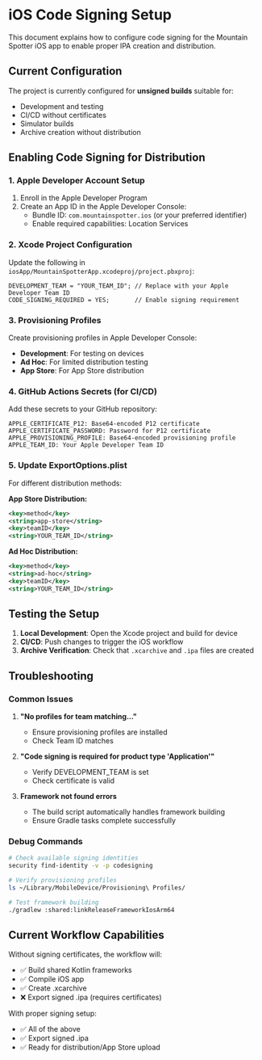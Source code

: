 # iOS Code Signing Setup

This document explains how to configure code signing for the Mountain Spotter iOS app to enable proper IPA creation and distribution.

## Current Configuration

The project is currently configured for **unsigned builds** suitable for:
- Development and testing
- CI/CD without certificates
- Simulator builds
- Archive creation without distribution

## Enabling Code Signing for Distribution

### 1. Apple Developer Account Setup

1. Enroll in the Apple Developer Program
2. Create an App ID in the Apple Developer Console:
   - Bundle ID: `com.mountainspotter.ios` (or your preferred identifier)
   - Enable required capabilities: Location Services

### 2. Xcode Project Configuration

Update the following in `iosApp/MountainSpotterApp.xcodeproj/project.pbxproj`:

```
DEVELOPMENT_TEAM = "YOUR_TEAM_ID"; // Replace with your Apple Developer Team ID
CODE_SIGNING_REQUIRED = YES;       // Enable signing requirement
```

### 3. Provisioning Profiles

Create provisioning profiles in Apple Developer Console:
- **Development**: For testing on devices
- **Ad Hoc**: For limited distribution testing  
- **App Store**: For App Store distribution

### 4. GitHub Actions Secrets (for CI/CD)

Add these secrets to your GitHub repository:

```
APPLE_CERTIFICATE_P12: Base64-encoded P12 certificate
APPLE_CERTIFICATE_PASSWORD: Password for P12 certificate
APPLE_PROVISIONING_PROFILE: Base64-encoded provisioning profile
APPLE_TEAM_ID: Your Apple Developer Team ID
```

### 5. Update ExportOptions.plist

For different distribution methods:

**App Store Distribution:**
```xml
<key>method</key>
<string>app-store</string>
<key>teamID</key>
<string>YOUR_TEAM_ID</string>
```

**Ad Hoc Distribution:**
```xml
<key>method</key>
<string>ad-hoc</string>
<key>teamID</key>
<string>YOUR_TEAM_ID</string>
```

## Testing the Setup

1. **Local Development**: Open the Xcode project and build for device
2. **CI/CD**: Push changes to trigger the iOS workflow
3. **Archive Verification**: Check that `.xcarchive` and `.ipa` files are created

## Troubleshooting

### Common Issues

1. **"No profiles for team matching..."**
   - Ensure provisioning profiles are installed
   - Check Team ID matches

2. **"Code signing is required for product type 'Application'"**
   - Verify DEVELOPMENT_TEAM is set
   - Check certificate is valid

3. **Framework not found errors**
   - The build script automatically handles framework building
   - Ensure Gradle tasks complete successfully

### Debug Commands

```bash
# Check available signing identities
security find-identity -v -p codesigning

# Verify provisioning profiles
ls ~/Library/MobileDevice/Provisioning\ Profiles/

# Test framework building
./gradlew :shared:linkReleaseFrameworkIosArm64
```

## Current Workflow Capabilities

Without signing certificates, the workflow will:
- ✅ Build shared Kotlin frameworks
- ✅ Compile iOS app
- ✅ Create .xcarchive
- ❌ Export signed .ipa (requires certificates)

With proper signing setup:
- ✅ All of the above
- ✅ Export signed .ipa
- ✅ Ready for distribution/App Store upload